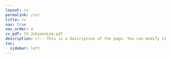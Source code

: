 ```yaml
---
layout: cv
permalink: /cv/
title: cv
nav: true
nav_order: 4
cv_pdf: CV_JuhyeonLee.pdf
description: <!-- This is a description of the page. You can modify it in '_pages/cv.md'. You can also change or remove the top pdf download button.-->
toc:
  sidebar: left
---
```

